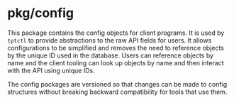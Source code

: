 # pkg/config

This package contains the config objects for client programs.  It is used by
`tptctl` to provide abstractions to the raw API fields for users.  It allows
configurations to be simplified and removes the need to reference objects by the
unique ID used in the database.  Users can reference objects by name and the
client tooling can look up objects by name and then interact with the API using
unique IDs.

The config packages are versioned so that changes can be made to config
structures without breaking backward compatibility for tools that use them.

